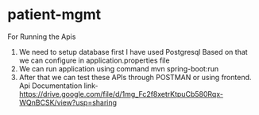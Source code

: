 # patient-mgmt
For Running the Apis
1. We need to  setup database first I have used Postgresql Based on that we can configure in application.properties file
2. We can run application using command
  mvn spring-boot:run
3. After that we can test these APIs through POSTMAN or using frontend.
Api Documentation link- 
https://drive.google.com/file/d/1mg_Fc2f8xetrKtpuCb580Rqx-WQnBCSK/view?usp=sharing

